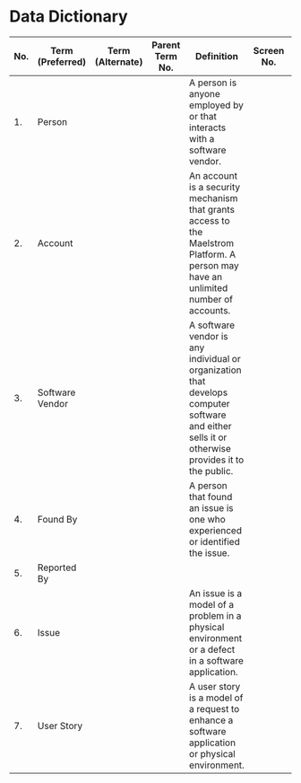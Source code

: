 # Data Dictionary

|No.|Term (Preferred)|Term (Alternate)|Parent Term No.|Definition|Screen No.|Element No.|Element Type|Data Type|Min Length|Max Length|Min Value|Max Value|Allowed Value(s)|
|---|---|---|---|---|---|---|---|---|---|---|---|---|---|
|1.|Person|||A person is anyone employed by or that interacts with a software vendor.|
|2.|Account|||An account is a security mechanism that grants access to the Maelstrom Platform. A person may have an unlimited number of accounts.|
|3.|Software Vendor|||A software vendor is any individual or organization that develops computer software and either sells it or otherwise provides it to the public.|
|4.|Found By|||A person that found an issue is one who experienced or identified the issue.|
|5.|Reported By||||
|6.|Issue|||An issue is a model of a problem in a physical environment or a defect in a software application.|
|7.|User Story|||A user story is a model of a request to enhance a software application or physical environment.|

